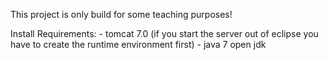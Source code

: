 This project is only build for some teaching purposes! 

Install Requirements:
	- tomcat 7.0 (if you start the server out of eclipse you have to create the runtime environment first)
	- java 7 open jdk